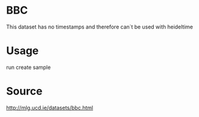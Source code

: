 # BBC
This dataset has no timestamps and therefore can`t be used with heideltime

# Usage
run create sample

# Source
http://mlg.ucd.ie/datasets/bbc.html

